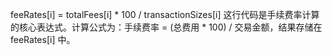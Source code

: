 feeRates[i] = totalFees[i] * 100 / transactionSizes[i]
这行代码是手续费率计算的核心表达式。计算公式为：手续费率 = (总费用 * 100) / 交易金额，结果存储在 feeRates[i] 中。